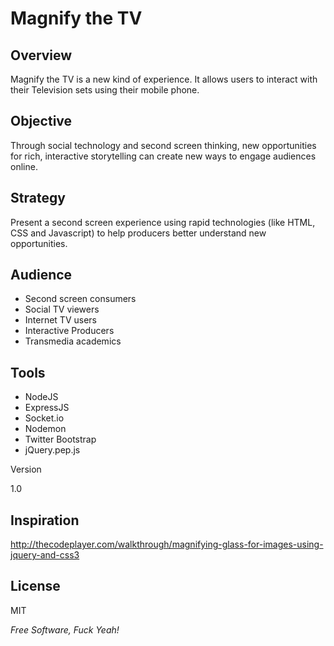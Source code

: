 Magnify the TV
=========

Overview
--------------

Magnify the TV is a new kind of experience. It allows users to interact with their Television sets using their mobile phone.

Objective
-------------
Through social technology and second screen thinking, new opportunities for rich, interactive storytelling can create new ways to engage audiences online.

Strategy
------------
Present a second screen experience using rapid technologies (like HTML, CSS and Javascript) to help producers better understand new opportunities.

Audience 
------------
- Second screen consumers
- Social TV viewers
- Internet TV users
- Interactive Producers
- Transmedia academics
 
Tools
-----------
- NodeJS
- ExpressJS
- Socket.io
- Nodemon
- Twitter Bootstrap
- jQuery.pep.js

Version

1.0

Inspiration
-----------

http://thecodeplayer.com/walkthrough/magnifying-glass-for-images-using-jquery-and-css3

License
-

MIT

*Free Software, Fuck Yeah!*

  [@chrismendezinla]: http://twitter.com/chrismendezinla

